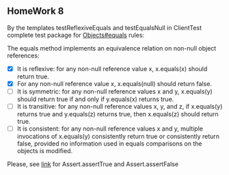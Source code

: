 ## HomeWork 8

By the templates testReflexiveEquals and testEqualsNull in ClientTest complete test package for [Objects#equals](https://docs.oracle.com/javase/7/docs/api/java/lang/Object.html#equals(java.lang.Object)) rules: 

The equals method implements an equivalence relation on non-null object references:

-[x] It is reflexive: for any non-null reference value x, x.equals(x) should return true.
-[x] For any non-null reference value x, x.equals(null) should return false.
-[ ] It is symmetric: for any non-null reference values x and y, x.equals(y) should return true if and only if y.equals(x) returns true.
-[ ] It is transitive: for any non-null reference values x, y, and z, if x.equals(y) returns true and y.equals(z) returns true, then x.equals(z) should return true.
-[ ] It is consistent: for any non-null reference values x and y, multiple invocations of x.equals(y) consistently return true or consistently return false, provided no information used in equals comparisons on the objects is modified.

Please, see [link](https://www.tutorialspoint.com/junit/junit_using_assertion.htm) for Assert.assertTrue and Assert.assertFalse